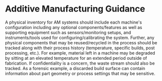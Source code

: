 # Additive Manufacturing Guidance
A physical inventory for AM systems should include each machine's configuration including any optional components/features as well as supporting equipment such as sensors/monitoring setups, and instruments/tools used for configuring/calibrating the system. Further, any physical components that may be reused/recycled in the process should be tracked along with their process history (temperature, specific builds, post processing, etc.). For example, material left in a machine may be degraded by sitting at an elevated temperature for an extended period outside of fabrication. If confidentiality is a concern, the waste stream should also be tracked. As a forensic example, a discarded build surface can contain information about part geometry or process settings that may be sensitive.
